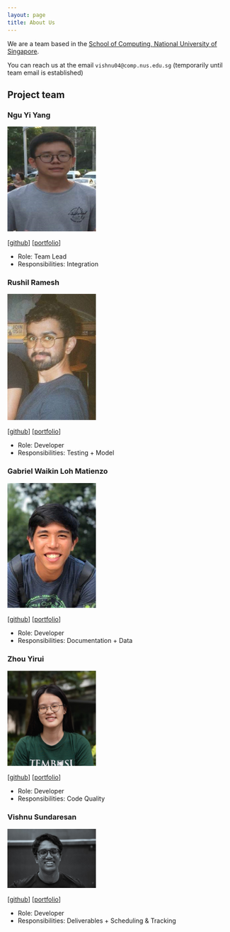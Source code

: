 ```yaml
---
layout: page
title: About Us
---
```


We are a team based in the [School of Computing, National University of Singapore](http://www.comp.nus.edu.sg).

You can reach us at the email `vishnu04@comp.nus.edu.sg`
(temporarily until team email is established)

## Project team

### Ngu Yi Yang

<img src="images/nguyiyang.png" width="200px">

[[github](https://github.com/nguyiyang)]
[[portfolio](team/johndoe.md)]

* Role: Team Lead
* Responsibilities: Integration

### Rushil Ramesh

<img src="images/rushilramesh.png" width="200px">

[[github](http://github.com/rushilramesh)]
[[portfolio](team/johndoe.md)]

* Role: Developer
* Responsibilities: Testing + Model

### Gabriel Waikin Loh Matienzo

<img src="images/gabrielwlm.png" width="200px">

[[github](http://github.com/GabrielWLM)]
[[portfolio](team/gabrielwlm.md)]

* Role: Developer
* Responsibilities: Documentation + Data

### Zhou Yirui

<img src="images/zhouyirui.png" width="200px">

[[github](http://github.com/zhouyirui)]
[[portfolio](team/zhouyirui.md)]

* Role: Developer
* Responsibilities: Code Quality

### Vishnu Sundaresan

<img src="images/vishnusundaresan.png" width="200px">

[[github](http://github.com/juliussneezer04)]
[[portfolio](team/vishnusundaresan.md)]

* Role: Developer
* Responsibilities: Deliverables + Scheduling & Tracking
